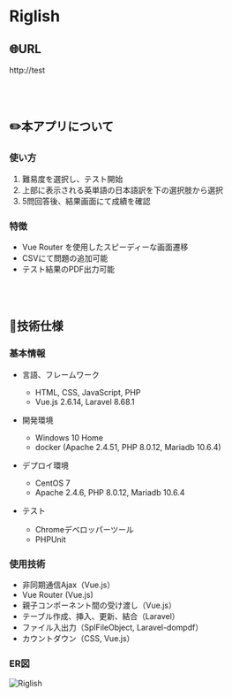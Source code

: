 # Riglish

## :globe_with_meridians:URL
http://test

<br>
<br>

## :pencil2:本アプリについて

### 使い方
1. 難易度を選択し、テスト開始
2. 上部に表示される英単語の日本語訳を下の選択肢から選択
3. 5問回答後、結果画面にて成績を確認

### 特徴

- Vue Router を使用したスピーディーな画面遷移
- CSVにて問題の追加可能
- テスト結果のPDF出力可能

<br>
<br>

## :page_facing_up:技術仕様

### 基本情報
- 言語、フレームワーク
    - HTML, CSS, JavaScript, PHP
    - Vue.js 2.6.14, Laravel 8.68.1

- 開発環境
    - Windows 10 Home
    - docker (Apache 2.4.51, PHP 8.0.12, Mariadb 10.6.4)

- デプロイ環境
    - CentOS 7
    - Apache 2.4.6, PHP 8.0.12, Mariadb 10.6.4

- テスト
    - Chromeデベロッパーツール
    - PHPUnit

### 使用技術

- 非同期通信Ajax（Vue.js）
- Vue Router (Vue.js)
- 親子コンポーネント間の受け渡し（Vue.js）
- テーブル作成、挿入、更新、結合（Laravel）
- ファイル入出力（SplFileObject, Laravel-dompdf）
- カウントダウン（CSS, Vue.js）

### ER図

![Riglish](https://user-images.githubusercontent.com/92190851/141318324-0a397457-3b48-4255-9689-2a6151ebf8b1.png)

